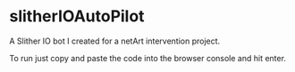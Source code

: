 # slitherIOAutoPilot
A Slither IO bot I created for a netArt intervention project.

To run just copy and paste the code into the browser console and hit enter.
